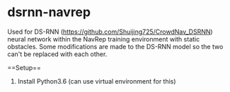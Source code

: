 # dsrnn-navrep
Used for DS-RNN (https://github.com/Shuijing725/CrowdNav_DSRNN) neural network within the NavRep training environment with static obstacles.
Some modifications are made to the DS-RNN model so the two can't be replaced with each other.

==Setup==

1. Install Python3.6 (can use virtual environment for this)
